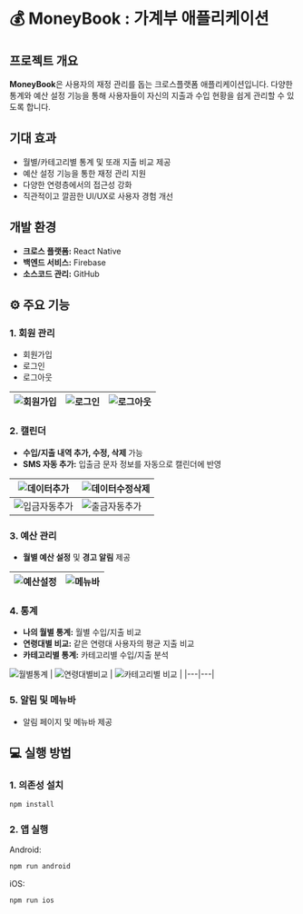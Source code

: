 # 💰 MoneyBook : 가계부 애플리케이션

## 프로젝트 개요

**MoneyBook**은 사용자의 재정 관리를 돕는 크로스플랫폼 애플리케이션입니다.
다양한 통계와 예산 설정 기능을 통해 사용자들이 자신의 지출과 수입 현황을 쉽게 관리할 수 있도록 합니다.

## 기대 효과

- 월별/카테고리별 통계 및 또래 지출 비교 제공
- 예산 설정 기능을 통한 재정 관리 지원
- 다양한 연령층에서의 접근성 강화
- 직관적이고 깔끔한 UI/UX로 사용자 경험 개선



## 개발 환경

- **크로스 플랫폼:** React Native
- **백엔드 서비스:** Firebase
- **소스코드 관리:** GitHub



## ⚙️ 주요 기능

### 1. **회원 관리**

- 회원가입
- 로그인
- 로그아웃

| ![회원가입](https://github.com/user-attachments/assets/08cde78e-430d-4d8c-9505-e7fe4e874ea3) | ![로그인](https://github.com/user-attachments/assets/3e58d9cb-4f2c-4fe6-836f-569309a34a1b) | ![로그아웃](https://github.com/user-attachments/assets/47d907c3-eb49-45bd-a991-bec416f50db1) |
|---|---|---|

### 2. **캘린더**

- **수입/지출 내역 추가, 수정, 삭제** 가능
- **SMS 자동 추가:** 입출금 문자 정보를 자동으로 캘린더에 반영

| ![데이터추가](https://github.com/user-attachments/assets/b3b664e4-3647-4b22-bd73-989a067ca5d2) | ![데이터수정삭제](https://github.com/user-attachments/assets/34b527c4-6c63-4beb-a472-c6ace92edf93) |
|---|---|
| ![입금자동추가](https://github.com/user-attachments/assets/f5194117-52cc-4949-92c9-2bf85cdee721) | ![출금자동추가](https://github.com/user-attachments/assets/cf9eb9bf-edc2-4a9e-9387-e2fa53bbfbdf) |


### 3. **예산 관리**

- **월별 예산 설정** 및 **경고 알림** 제공

| ![예산설정](https://github.com/user-attachments/assets/1ea201b3-b42a-4349-853f-70e0b163536a) | ![메뉴바](https://github.com/user-attachments/assets/fae2afaf-58fe-456d-8a52-a94d941c0e37) |
|---|---|


### 4. **통계**

- **나의 월별 통계:** 월별 수입/지출 비교
- **연령대별 비교:** 같은 연령대 사용자의 평균 지출 비교
- **카테고리별 통계:** 카테고리별 수입/지출 분석

![월별통계](https://github.com/user-attachments/assets/0b85195e-2995-489c-84de-b50d0608fe17)
| ![연령대별비교](https://github.com/user-attachments/assets/203619a5-c6af-4e38-8410-d1edd235d558) | ![카테고리별 비교](https://github.com/user-attachments/assets/ae0e9571-57f1-498c-8b99-ea55750aab24) |
|---|---|


### 5. **알림 및 메뉴바**

- 알림 페이지 및 메뉴바 제공


## 💻 실행 방법

### **1. 의존성 설치**

```bash
npm install
```

### **2. 앱 실행**

Android:

```bash
npm run android
```

iOS: 

```bash
npm run ios
```
